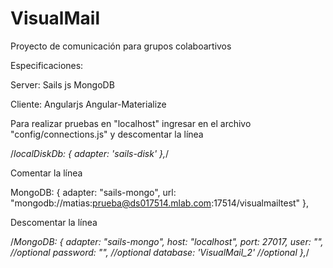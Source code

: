 # VisualMail

Proyecto de comunicación para grupos colaboartivos

Especificaciones:

Server:
Sails js
MongoDB

Cliente:
Angularjs
Angular-Materialize

Para realizar pruebas en "localhost" ingresar en el archivo "config/connections.js" y descomentar la línea
  
 /*localDiskDb: { 
   adapter: 'sails-disk'
 },*/

Comentar la línea

  MongoDB: { 
    adapter: "sails-mongo", 
    url: "mongodb://matias:prueba@ds017514.mlab.com:17514/visualmailtest"
  },

 Descomentar la línea 

   /*MongoDB: {
    adapter: "sails-mongo",
    host: "localhost",
    port: 27017,
    user: "", //optional
    password: "", //optional
    database: 'VisualMail_2' //optional
  },*/
